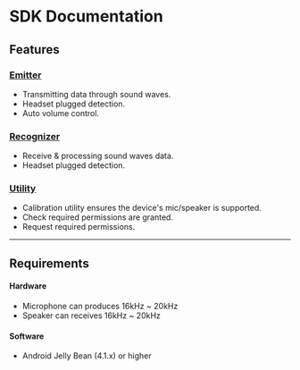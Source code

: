 # SDK Documentation

## Features

### [Emitter](#emitter)

- Transmitting data through sound waves.
- Headset plugged detection.
- Auto volume control.

### [Recognizer](#recognizer)

- Receive & processing sound waves data.
- Headset plugged detection.

### [Utility](#utility)

- Calibration utility ensures the device's mic/speaker is supported.
- Check required permissions are granted.
- Request required permissions.

---

## Requirements

#### Hardware
* Microphone can produces 16kHz \~ 20kHz
* Speaker can receives 16kHz \~ 20kHz

#### Software
* Android Jelly Bean (4.1.x) or higher

